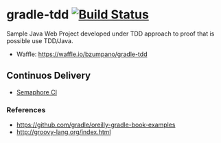 # gradle-tdd [![Build Status](https://semaphoreci.com/api/v1/bzumpano/gradle-tdd/branches/master/badge.svg)](https://semaphoreci.com/bzumpano/gradle-tdd)
Sample Java Web Project developed under TDD approach to proof that is possible use TDD/Java.

- Waffle: https://waffle.io/bzumpano/gradle-tdd


## Continuos Delivery
- [Semaphore CI](http://semaphoreci.com/)



### References
- https://github.com/gradle/oreilly-gradle-book-examples
- http://groovy-lang.org/index.html
